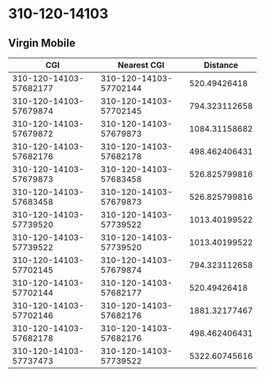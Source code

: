 # 310-120-14103
## Virgin Mobile


| CGI | Nearest CGI | Distance |
|-----|-------------|----------|
| 310-120-14103-57682177 | 310-120-14103-57702144 | 520.49426418 |
| 310-120-14103-57679874 | 310-120-14103-57702145 | 794.323112658 |
| 310-120-14103-57679872 | 310-120-14103-57679873 | 1084.31158682 |
| 310-120-14103-57682176 | 310-120-14103-57682178 | 498.462406431 |
| 310-120-14103-57679873 | 310-120-14103-57683458 | 526.825799816 |
| 310-120-14103-57683458 | 310-120-14103-57679873 | 526.825799816 |
| 310-120-14103-57739520 | 310-120-14103-57739522 | 1013.40199522 |
| 310-120-14103-57739522 | 310-120-14103-57739520 | 1013.40199522 |
| 310-120-14103-57702145 | 310-120-14103-57679874 | 794.323112658 |
| 310-120-14103-57702144 | 310-120-14103-57682177 | 520.49426418 |
| 310-120-14103-57702146 | 310-120-14103-57682176 | 1881.32177467 |
| 310-120-14103-57682178 | 310-120-14103-57682176 | 498.462406431 |
| 310-120-14103-57737473 | 310-120-14103-57739522 | 5322.60745616 |
